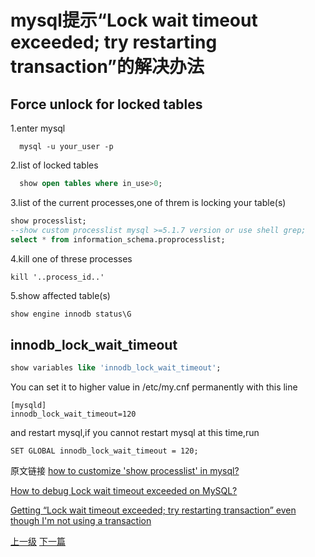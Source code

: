 # mysql提示“Lock wait timeout exceeded; try restarting transaction”的解决办法

## Force unlock for locked tables

  1.enter mysql
```shell
  mysql -u your_user -p
```


  2.list of locked tables
```sql
  show open tables where in_use>0;
```
  3.list of the current processes,one of threm is locking your table(s)
  ```sql
  show processlist;
  --show custom processlist mysql >=5.1.7 version or use shell grep;
  select * from information_schema.proprocesslist;
  ```


  4.kill one of threse processes
  ```
  kill '..process_id..'
  ```

  5.show affected table(s)

  ```sql
  show engine innodb status\G
  ```

## innodb_lock_wait_timeout

```sql
show variables like 'innodb_lock_wait_timeout';
```

You can set it to higher value in /etc/my.cnf permanently with this line

```
[mysqld]
innodb_lock_wait_timeout=120
```
and restart mysql,if you cannot restart mysql at this time,run
```
SET GLOBAL innodb_lock_wait_timeout = 120;
```
原文链接
[how to customize 'show processlist' in mysql?](https://stackoverflow.com/questions/929612/how-to-customize-show-processlist-in-mysql)

[  How to debug Lock wait timeout exceeded on MySQL? ](https://stackoverflow.com/questions/6000336/how-to-debug-lock-wait-timeout-exceeded-on-mysql)

[Getting “Lock wait timeout exceeded; try restarting transaction” even though I'm not using a transaction](https://stackoverflow.com/questions/5836623/getting-lock-wait-timeout-exceeded-try-restarting-transaction-even-though-im)












































[上一级](base.md)
[下一篇](delete_data.md)

